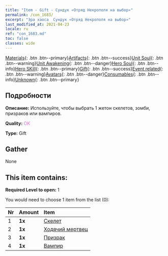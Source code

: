 ```yaml
---
title: "Item - Gift - Сундук «Отряд Некрополя на выбор»"
permalink: /con_1683/
excerpt: "Эра хаоса  Сундук «Отряд Некрополя на выбор»"
last_modified_at: 2021-04-23
locale: ru
ref: "con_1683.md"
toc: false
classes: wide
---
```

 [Materials](/ItemsRU/){: .btn .btn--primary}[Artifacts](/ItemsRU/Artifacts/){: .btn .btn--success}[Unit Soul](/ItemsRU/UnitSoul/){: .btn .btn--warning}[Unit Awakening](/ItemsRU/UnitAwakening/){: .btn .btn--danger}[Hero Soul](/ItemsRU/HeroSoul/){: .btn .btn--info}[Hero SKill](/ItemsRU/HeroSkill/){: .btn .btn--primary}[Gift](/ItemsRU/Gift/){: .btn .btn--success}[Event related](/ItemsRU/Events/){: .btn .btn--warning}[Avatars](/ItemsRU/Avatars/){: .btn .btn--danger}[Consumables](/ItemsRU/Consumables/){: .btn .btn--info}[Unknown](/ItemsRU/Unknown/){: .btn .btn--primary}

## Подробности
 **Описание:** Используйте, чтобы выбрать 1 жетон скелетов, зомби, призраков или вампиров.

 **Quality:** <span style="color: #DA70D6">OK</span>

 **Type:** Gift

## Gather

  None

## This item contains:

 **Required Level to open:** 1

 You would need to choose 1 item from the list (0):

  | Nr | Amount |     Item    |
  |:---|:-------|:------------|
  | 1 |  **1x** | [Скелет](/ItemsRU/unt_208/) |  | 
  | 2 |  **1x** | [Ходячий мертвец](/ItemsRU/unt_209/) |  | 
  | 3 |  **1x** | [Призрак](/ItemsRU/unt_210/) |  | 
  | 4 |  **1x** | [Вампир](/ItemsRU/unt_211/) |  | 

